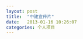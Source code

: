 ```yaml
---
layout: post
title:  "中建宣传片"
date:   2013-01-16 10:26:07
categories: 个人项目
---
```


<jplayer url="videos/zhong-jian.mp4" title="中建宣传片"></jplayer>
